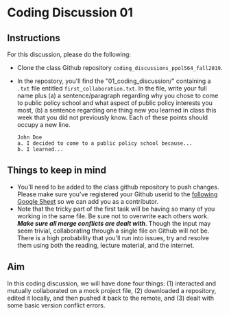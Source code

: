 # Coding Discussion 01

## Instructions 

For this discussion, please do the following: 

- Clone the class Github repository `coding_discussions_ppol564_fall2019`.
- In the repostory, you'll find the "01_coding_discussion/" containing a `.txt` file entitled `first_collaboration.txt`. In the file, write your full name plus (a) a sentence/paragraph regarding why you chose to come to public policy school and what aspect of public policy interests you most, (b) a sentence regarding one thing new you learned in class this week that you did not previously know. Each of these points should occupy a new line.

	```
	John Doe
	a. I decided to come to a public policy school because...
	b. I learned...
	```


## Things to keep in mind

- You'll need to be added to the class github repository to push changes. Please make sure you've registered your Github userid to the [following Google Sheet](https://docs.google.com/spreadsheets/d/1Flrf1O15queLQArdliyhK8z1YgGEjfAIRWsMLFUEfKk/edit?usp=sharing) so we can add you as a contributor. 
- Note that the tricky part of the first task will be having so many of you working in the same file. Be sure not to overwrite each others work. **_Make sure all merge conflicts are dealt with_**. Though the input may seem trivial, collaborating through a single file on Github will not be. There is a high probability that you'll run into issues, try and resolve them using both the reading, lecture material, and the internet. 

## Aim

In this coding discussion, we will have done four things: (1) interacted and mutually collaborated on a mock project file, (2) downloaded a repository, edited it locally, and then pushed it back to the remote, and (3) dealt with some basic version conflict errors.